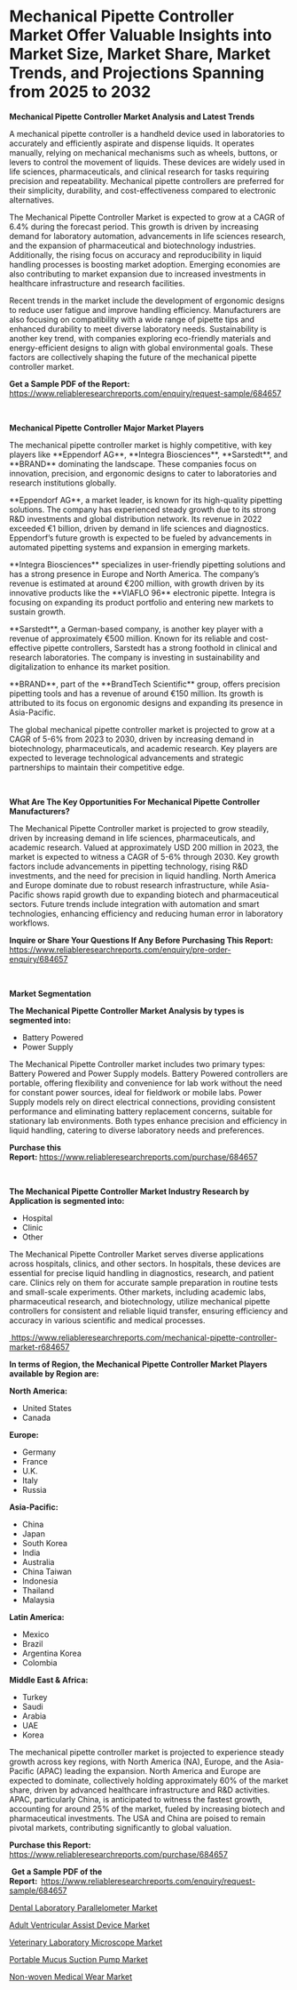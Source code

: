 <p><h1>Mechanical Pipette Controller Market Offer Valuable Insights into Market Size, Market Share, Market Trends, and Projections Spanning from 2025 to 2032</h1></p><p><strong>Mechanical Pipette Controller Market Analysis and Latest Trends</strong></p>
<p><p>A mechanical pipette controller is a handheld device used in laboratories to accurately and efficiently aspirate and dispense liquids. It operates manually, relying on mechanical mechanisms such as wheels, buttons, or levers to control the movement of liquids. These devices are widely used in life sciences, pharmaceuticals, and clinical research for tasks requiring precision and repeatability. Mechanical pipette controllers are preferred for their simplicity, durability, and cost-effectiveness compared to electronic alternatives.</p><p>The Mechanical Pipette Controller Market is expected to grow at a CAGR of 6.4% during the forecast period. This growth is driven by increasing demand for laboratory automation, advancements in life sciences research, and the expansion of pharmaceutical and biotechnology industries. Additionally, the rising focus on accuracy and reproducibility in liquid handling processes is boosting market adoption. Emerging economies are also contributing to market expansion due to increased investments in healthcare infrastructure and research facilities.</p><p>Recent trends in the market include the development of ergonomic designs to reduce user fatigue and improve handling efficiency. Manufacturers are also focusing on compatibility with a wide range of pipette tips and enhanced durability to meet diverse laboratory needs. Sustainability is another key trend, with companies exploring eco-friendly materials and energy-efficient designs to align with global environmental goals. These factors are collectively shaping the future of the mechanical pipette controller market.</p></p>
<p><strong>Get a Sample PDF of the Report:&nbsp;</strong> <a href="https://www.reliableresearchreports.com/enquiry/request-sample/684657?utm_campaign=32&utm_medium=2&utm_source=Github&utm_content=ia&utm_term=20012025&utm_id=mechanical-pipette-controller">https://www.reliableresearchreports.com/enquiry/request-sample/684657</a></p>
<p>&nbsp;</p>
<p><strong>Mechanical Pipette Controller Major Market Players</strong></p>
<p><p>The mechanical pipette controller market is highly competitive, with key players like **Eppendorf AG**, **Integra Biosciences**, **Sarstedt**, and **BRAND** dominating the landscape. These companies focus on innovation, precision, and ergonomic designs to cater to laboratories and research institutions globally.</p><p>**Eppendorf AG**, a market leader, is known for its high-quality pipetting solutions. The company has experienced steady growth due to its strong R&D investments and global distribution network. Its revenue in 2022 exceeded €1 billion, driven by demand in life sciences and diagnostics. Eppendorf’s future growth is expected to be fueled by advancements in automated pipetting systems and expansion in emerging markets.</p><p>**Integra Biosciences** specializes in user-friendly pipetting solutions and has a strong presence in Europe and North America. The company’s revenue is estimated at around €200 million, with growth driven by its innovative products like the **VIAFLO 96** electronic pipette. Integra is focusing on expanding its product portfolio and entering new markets to sustain growth.</p><p>**Sarstedt**, a German-based company, is another key player with a revenue of approximately €500 million. Known for its reliable and cost-effective pipette controllers, Sarstedt has a strong foothold in clinical and research laboratories. The company is investing in sustainability and digitalization to enhance its market position.</p><p>**BRAND**, part of the **BrandTech Scientific** group, offers precision pipetting tools and has a revenue of around €150 million. Its growth is attributed to its focus on ergonomic designs and expanding its presence in Asia-Pacific.</p><p>The global mechanical pipette controller market is projected to grow at a CAGR of 5-6% from 2023 to 2030, driven by increasing demand in biotechnology, pharmaceuticals, and academic research. Key players are expected to leverage technological advancements and strategic partnerships to maintain their competitive edge.</p></p>
<p>&nbsp;</p>
<p><strong>What Are The Key Opportunities For Mechanical Pipette Controller Manufacturers?</strong></p>
<p><p>The Mechanical Pipette Controller market is projected to grow steadily, driven by increasing demand in life sciences, pharmaceuticals, and academic research. Valued at approximately USD 200 million in 2023, the market is expected to witness a CAGR of 5-6% through 2030. Key growth factors include advancements in pipetting technology, rising R&D investments, and the need for precision in liquid handling. North America and Europe dominate due to robust research infrastructure, while Asia-Pacific shows rapid growth due to expanding biotech and pharmaceutical sectors. Future trends include integration with automation and smart technologies, enhancing efficiency and reducing human error in laboratory workflows.</p></p>
<p><strong>Inquire or Share Your Questions If Any Before Purchasing This Report:</strong> <a href="https://www.reliableresearchreports.com/enquiry/pre-order-enquiry/684657?utm_campaign=32&utm_medium=2&utm_source=Github&utm_content=ia&utm_term=20012025&utm_id=mechanical-pipette-controller">https://www.reliableresearchreports.com/enquiry/pre-order-enquiry/684657</a></p>
<p>&nbsp;</p>
<p><strong>Market Segmentation</strong></p>
<p><strong>The Mechanical Pipette Controller Market Analysis by types is segmented into:</strong></p>
<p><ul><li>Battery Powered</li><li>Power Supply</li></ul></p>
<p><p>The Mechanical Pipette Controller market includes two primary types: Battery Powered and Power Supply models. Battery Powered controllers are portable, offering flexibility and convenience for lab work without the need for constant power sources, ideal for fieldwork or mobile labs. Power Supply models rely on direct electrical connections, providing consistent performance and eliminating battery replacement concerns, suitable for stationary lab environments. Both types enhance precision and efficiency in liquid handling, catering to diverse laboratory needs and preferences.</p></p>
<p><strong>Purchase this Report:&nbsp;</strong><a href="https://www.reliableresearchreports.com/purchase/684657?utm_campaign=32&utm_medium=2&utm_source=Github&utm_content=ia&utm_term=20012025&utm_id=mechanical-pipette-controller">https://www.reliableresearchreports.com/purchase/684657</a></p>
<p>&nbsp;</p>
<p><strong>The Mechanical Pipette Controller Market Industry Research by Application is segmented into:</strong></p>
<p><ul><li>Hospital</li><li>Clinic</li><li>Other</li></ul></p>
<p><p>The Mechanical Pipette Controller Market serves diverse applications across hospitals, clinics, and other sectors. In hospitals, these devices are essential for precise liquid handling in diagnostics, research, and patient care. Clinics rely on them for accurate sample preparation in routine tests and small-scale experiments. Other markets, including academic labs, pharmaceutical research, and biotechnology, utilize mechanical pipette controllers for consistent and reliable liquid transfer, ensuring efficiency and accuracy in various scientific and medical processes.</p></p>
<p><a href="https://www.reliableresearchreports.com/mechanical-pipette-controller-market-r684657?utm_campaign=32&utm_medium=2&utm_source=Github&utm_content=ia&utm_term=20012025&utm_id=mechanical-pipette-controller">&nbsp;https://www.reliableresearchreports.com/mechanical-pipette-controller-market-r684657</a></p>
<p><strong>In terms of Region, the Mechanical Pipette Controller Market Players available by Region are:</strong></p>
<p>
    <p> <strong> North America: </strong>
        <ul>
            <li>United States</li>
            <li>Canada</li>
        </ul>
        </p> 
    <p> <strong> Europe: </strong>
        <ul>
            <li>Germany</li>
            <li>France</li>
            <li>U.K.</li>
            <li>Italy</li>
            <li>Russia</li>
        </ul>
        </p> 
    <p> <strong> Asia-Pacific: </strong>
        <ul>
            <li>China</li>
            <li>Japan</li>
            <li>South Korea</li>
            <li>India</li>
            <li>Australia</li>
            <li>China Taiwan</li>
            <li>Indonesia</li>
            <li>Thailand</li>
            <li>Malaysia</li>
        </ul>
        </p> 
    <p> <strong> Latin America: </strong>
        <ul>
            <li>Mexico</li>
            <li>Brazil</li>
            <li>Argentina Korea</li>
            <li>Colombia</li>
        </ul>
        </p> 
    <p> <strong> Middle East & Africa: </strong>
        <ul>
            <li>Turkey</li>
            <li>Saudi</li>
            <li>Arabia</li>
            <li>UAE</li>
            <li>Korea</li>
        </ul>
    </p>
    </p>
<p><p>The mechanical pipette controller market is projected to experience steady growth across key regions, with North America (NA), Europe, and the Asia-Pacific (APAC) leading the expansion. North America and Europe are expected to dominate, collectively holding approximately 60% of the market share, driven by advanced healthcare infrastructure and R&D activities. APAC, particularly China, is anticipated to witness the fastest growth, accounting for around 25% of the market, fueled by increasing biotech and pharmaceutical investments. The USA and China are poised to remain pivotal markets, contributing significantly to global valuation.</p></p>
<p><strong>Purchase this Report: </strong><a href="https://www.reliableresearchreports.com/purchase/684657?utm_campaign=32&utm_medium=2&utm_source=Github&utm_content=ia&utm_term=20012025&utm_id=mechanical-pipette-controller">https://www.reliableresearchreports.com/purchase/684657</a></p>
<p>&nbsp;<strong>Get a Sample PDF of the Report:&nbsp;&nbsp;</strong><a href="https://www.reliableresearchreports.com/enquiry/request-sample/684657?utm_campaign=32&utm_medium=2&utm_source=Github&utm_content=ia&utm_term=20012025&utm_id=mechanical-pipette-controller">https://www.reliableresearchreports.com/enquiry/request-sample/684657</a></p>
<p><strong></strong></p>
<p><p><a href="https://github.com/irfadac/Market-Research-Report-List-5/blob/main/dental-laboratory-parallelometer-market.md?utm_campaign=32&utm_medium=2&utm_source=Github&utm_content=ia&utm_term=20012025&utm_id=mechanical-pipette-controller">Dental Laboratory Parallelometer Market</a></p><p><a href="https://github.com/justalichtenberger/Market-Research-Report-List-1/blob/main/adult-ventricular-assist-device-market.md?utm_campaign=32&utm_medium=2&utm_source=Github&utm_content=ia&utm_term=20012025&utm_id=mechanical-pipette-controller">Adult Ventricular Assist Device Market</a></p><p><a href="https://github.com/bensemilia864/Market-Research-Report-List-1/blob/main/veterinary-laboratory-microscope-market.md?utm_campaign=32&utm_medium=2&utm_source=Github&utm_content=ia&utm_term=20012025&utm_id=mechanical-pipette-controller">Veterinary Laboratory Microscope Market</a></p><p><a href="https://github.com/gerdabatiskzv9/Market-Research-Report-List-1/blob/main/portable-mucus-suction-pump-market.md?utm_campaign=32&utm_medium=2&utm_source=Github&utm_content=ia&utm_term=20012025&utm_id=mechanical-pipette-controller">Portable Mucus Suction Pump Market</a></p><p><a href="https://github.com/JakirUddin651/Market-Research-Report-List-1/blob/main/non-woven-medical-wear-market.md?utm_campaign=32&utm_medium=2&utm_source=Github&utm_content=ia&utm_term=20012025&utm_id=mechanical-pipette-controller">Non-woven Medical Wear Market</a></p></p>